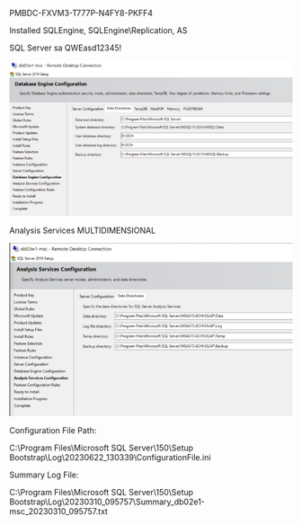 PMBDC-FXVM3-T777P-N4FY8-PKFF4

Installed SQLEngine, SQLEngine\Replication, AS

SQL Server sa QWEasd12345!

![image.png](/.attachments/image-e8b4f9ce-f7da-489e-86c8-5ac0b663daeb.png)

Analysis Services MULTIDIMENSIONAL

![image.png](/.attachments/image-78aa2a56-a575-47bf-bd70-c69455175dcc.png)

Configuration File Path:

C:\Program Files\Microsoft SQL Server\150\Setup Bootstrap\Log\20230622_130339\ConfigurationFile.ini

Summary Log File:

C:\Program Files\Microsoft SQL Server\150\Setup Bootstrap\Log\20230310_095757\Summary_db02e1-msc_20230310_095757.txt

